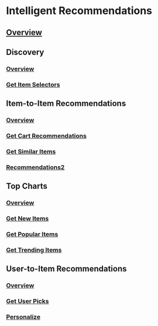 # Intelligent Recommendations
## [Overview](../index.md)
## Discovery
### [Overview](industry-rest/Discovery.yml)
### [Get Item Selectors](industry-rest/Discovery/Get-Item-Selectors.yml)
## Item-to-Item Recommendations
### [Overview](industry-rest/Item-to-Item-Recommendations.yml)
### [Get Cart Recommendations](industry-rest/Item-to-Item-Recommendations/Get-Cart-Recommendations.yml)
### [Get Similar Items](industry-rest/Item-to-Item-Recommendations/Get-Similar-Items.yml)
### [Recommendations2](industry-rest/Item-to-Item-Recommendations/GetCartRecommendations2.yml)
## Top Charts
### [Overview](industry-rest/Top-Charts.yml)
### [Get New Items](industry-rest/Top-Charts/Get-New-Items.yml)
### [Get Popular Items](industry-rest/Top-Charts/Get-Popular-Items.yml)
### [Get Trending Items](industry-rest/Top-Charts/Get-Trending-Items.yml)
## User-to-Item Recommendations
### [Overview](industry-rest/User-to-Item-Recommendations.yml)
### [Get User Picks](industry-rest/User-to-Item-Recommendations/Get-User-Picks.yml)
### [Personalize](industry-rest/User-to-Item-Recommendations/Personalize.yml)
